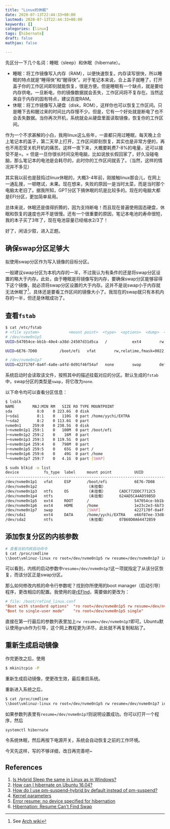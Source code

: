 ```yaml
---
title: "Linux的休眠"
date: 2020-07-13T22:44:33+08:00
lastmod: 2020-07-13T22:44:33+08:00
keywords: []
categories: [linux]
tags: [hibernate]
draft: false
mathjax: false

---
```


先区分一下几个名词：睡眠（sleep）和休眠（hibernate）。

- 睡眠：将工作镜像写入内存（RAM），以便快速恢复。内存读写很快，所以睡眠的特点就是“睡得快”和“醒得快”。对于笔记本来说，合上盖子就睡了，打开盖子你的工作区间即刻就能恢复，很是方便。但是睡眠有一个缺点，就是要给内存供电，一旦断电，你的镜像数据就会丢失，工作区间将不复存在。当然这来自于内存的固有特点，建议百度RAM。
- 休眠：将工作镜像写入硬盘（disk，ROM），这样你也可以恢复工作区间。只是睡下去和醒过来的时间比内存慢不少。但是，它有一个好处就是断电了也不会丢失数据。当你再次开机，系统就会从硬盘里面读取镜像，恢复你的工作区间。

作为一个不求甚解的小白，我用linux这么些年，一直都只用过睡眠，每天晚上合上笔记本的盖子，第二天早上打开，工作区间即刻恢复，其实也是非常方便的，再也不用忍受关机开机的痛苦。这样一夜下来，大概要耗费7-8%的电量，还可以接受不是=。= 但是一旦你很长时间没用电脑，比如说放长假回家了，好久没碰电脑，那么笔记本的电池是会耗尽的，此时你的工作区间就丢了。（当然，这样的情况并不多见）

其实我以前也是鼓捣过linux休眠的，大概3-4年前，刚接触linux那会儿，在网上一通乱搜，一顿瞎试，未果。现在想来，失败的原因一是当时太菜，而是当时那个电脑太老旧了。据我所知，GPT分区下搞休眠的坑是比较多的。现在的电脑大都是EFI分区，更加简单易用。

总体来说，休眠还是值得折腾的，因为支持断电！而且现在普遍使用固态硬盘，休眠和恢复的速度也并不是很慢。还有一个很重要的原因，笔记本电池的寿命很短，我的本子买了3年了，现在电池容量已经缩水2/3了！

好了，闲话少叙，进入正题。

## 确保swap分区足够大

拟使用swap分区作为写入镜像的目标分区。

一般建议swap分区为本机内存的一半，不过我认为有条件的还是将swap分区设置的略大于内存。此处，由于睡眠是将镜像写到内存，要确保swap分区能够容得下这个镜像，就必须将swap分区设置的大于内存。这并不是说swap小于内存就无法休眠了[^a]，具体还是要看工作区间的镜像大小了。我现在的swap就只有本机内存的一半，但还是休眠成功了。

## 查看`fstab`

```bash
$ cat /etc/fstab
# <file system>             <mount point>  <type>  <options>  <dump>  <pass>
# /dev/nvme0n1p5
UUID=547054ce-bb1b-40e4-a38d-24507d31d5ca   /           ext4        rw,relatime   0 1

UUID=6E76-7D08          /boot/efi   vfat        rw,relatime,fmask=0022,dmask=0022,codepage=437,iocharset=iso8859-1,shortname=mixed,utf8,errors=remount-ro   0 2

# /dev/nvme0n1p7
UUID=4227170f-0a4f-4a8e-a4fd-0d91f46f54af   none        swap        defaults,pri=-0 0
```
系统启动时会读取该文件，按照其中的描述挂载对应的分区。默认生成的`fstab`中，swap分区的类型是`swap`，将它改为`none`.

以下命令均可以查看分区信息：
```bash
$ lsblk
NAME        MAJ:MIN RM   SIZE RO TYPE MOUNTPOINT
sda           8:0    0 223.6G  0 disk 
├─sda1        8:1    0   110G  0 part /home/yychi/EXTRA
└─sda2        8:2    0 113.6G  0 part 
nvme0n1     259:0    0 238.5G  0 disk 
├─nvme0n1p1 259:1    0   100M  0 part /boot/efi
├─nvme0n1p2 259:2    0    16M  0 part 
├─nvme0n1p3 259:3    0 119.5G  0 part 
├─nvme0n1p4 259:4    0   798M  0 part 
├─nvme0n1p5 259:5    0    65G  0 part /
├─nvme0n1p6 259:6    0    49G  0 part /home
└─nvme0n1p7 259:7    0   4.1G  0 part [SWAP]

$ sudo blkid -o list
device           fs_type  label     mount point          UUID
----------------------------------------------------------------------------------------------
/dev/nvme0n1p1   vfat     ESP       /boot/efi            6E76-7D08
/dev/nvme0n1p2                      （未挂载）      
/dev/nvme0n1p3   ntfs     OS        （未挂载）      CADC772DDC7712C5
/dev/nvme0n1p4   ntfs               （未挂载）      624AD5CA4AD59B5D
/dev/nvme0n1p5   ext4     ROOT      /                    547054ce-bb1b-40e4-a38d-24507d31d5ca
/dev/nvme0n1p6   ext4     HOME      /home                1e23c2e3-6b73-465a-bd60-355b1bc4060b
/dev/nvme0n1p7   swap               [SWAP]               4227170f-0a4f-4a8e-a4fd-0d91f46f54af
/dev/sda1        ext4     DATA      /home/yychi/EXTRA    e66f87ee-33d8-4aaa-bff0-400df2276ef7
/dev/sda2        ntfs               （未挂载）      07B60D0A64472B59
```

## 添加恢复分区的内核参数

```bash
# 查看当前内核启动命令
$ cat /proc/cmdline
\\boot\vmlinuz-linux ro root=/dev/nvme0n1p5 rw resume=/dev/nvme0n1p7 initrd=boot\initramfs-linux.img
```
可以看到，内核的启动参数中`resume=/dev/nvme0n1p7`这一项就指定了从该分区恢复，而该分区正是swap分区。

那么如何修改内核的命令行参数呢？找到你所使用的boot manager（启动引导）程序，更改相应的配置。我使用的是[rEFInd][8]，需要做的更改为：
```conf
# file: /boot/refind_linux.conf
"Boot with standard options"  "ro root=/dev/nvme0n1p5 rw resume=/dev/nvme0n1p7"
"Boot to single-user mode"    "ro root=/dev/nvme0n1p5 single"
```
直接在第一行最后的参数列表里加上`rw resume=/dev/nvme0n1p7`即可。Ubuntu默认使用grub作为引导，这个网上教程更为详尽，此处就不再复制粘贴了。

## 重新生成启动镜像

作完更改之后，使用
```bash
$ mkinitcpio -P
```
重新生成启动镜像，使更改生效，最后重启系统。

重新进入系统之后，
```bash
$ cat /proc/cmdline
\\boot\vmlinuz-linux ro root=/dev/nvme0n1p5 rw resume=/dev/nvme0n1p7 initrd=boot\initramfs-linux.img
```
如果参数列表里有`resume=/dev/nvme0n1p7`则说明设置成功。你可以打开一个程序，然后
```bash
systemctl hibernate
```
令系统休眠，然后再按下电源开关，系统会自动恢复之前的工作环境。

今天先这样，写的不够详细，改日再完善吧~

## References

1. [Is Hybrid Sleep the same in Linux as in Windows?][1]
2. [How can I hibernate on Ubuntu 16.04?][2]
3. [How do I use pm-suspend-hybrid by default instead of pm-suspend?][3]
4. [Kernel parameters][4]
5. [Error resume: no device specified for hibernation][5]
6. [Hibernation: Resume Can't Find Swap][6]

[^a]: See [Arch wiki][7]

[1]: https://superuser.com/questions/1124966/is-hybrid-sleep-the-same-in-linux-as-in-windows
[2]: https://askubuntu.com/questions/768136/how-can-i-hibernate-on-ubuntu-16-04/821122#821122
[3]: https://askubuntu.com/questions/145443/how-do-i-use-pm-suspend-hybrid-by-default-instead-of-pm-suspend/781957#781957
[4]: https://wiki.archlinux.org/index.php/kernel_parameters#rEFInd
[5]: https://forum.manjaro.org/t/error-resume-no-device-specified-for-hibernation/119074
[6]: https://bbs.archlinux.org/viewtopic.php?id=156497
[7]: https://wiki.archlinux.org/index.php/Power_management/Suspend_and_hibernate#About_swap_partition.2Ffile_size
[8]: https://wiki.archlinux.org/index.php/REFInd
